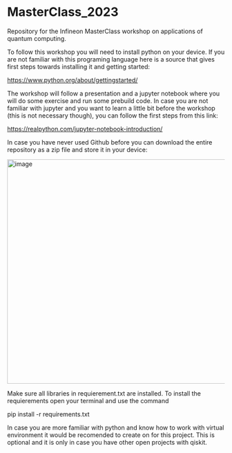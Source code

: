 # MasterClass_2023
Repository for the Infineon MasterClass workshop on applications of quantum computing. 

To follow this workshop you will need to install python on your device. If you are not familiar with this programing language here is a source that gives first steps towards installing it and getting started: 

https://www.python.org/about/gettingstarted/

The workshop will follow a presentation and a jupyter notebook where you will do some exercise and run some prebuild code. In case you are not familiar with jupyter and you want to learn a little bit before the workshop (this is not necessary though), you can follow the first steps from this link: 

https://realpython.com/jupyter-notebook-introduction/

In case you have never used Github before you can download the entire repository as a zip file and store it in your device:

<img width="519" alt="image" src="https://github.com/jose9808/MasterClass_2023/assets/63043065/a44b8b78-aa31-4461-bc17-136a12019e6e">


Make sure all libraries in requierement.txt are installed. To install the requierements open your terminal and use the command 

pip install -r requirements.txt

In case you are more familiar with python and know how to work with virtual environment it would be recomended to create on for this project. This is optional and it is only in case you have other open projects with qiskit.

